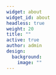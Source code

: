 ```yaml
---
widget: about
widget_id: about
headless: true
weight: 20
title: ""
active: true
author: admin
design:
  background:
    image: ""
---
```

